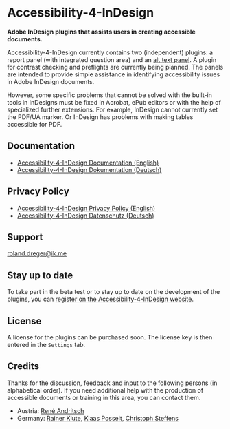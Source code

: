 # Accessibility-4-InDesign
**Adobe InDesign plugins that assists users in creating accessible documents.**

Accessibility-4-InDesign currently contains two (independent) plugins: a report panel (with integrated question area) and an [alt text panel](https://github.com/RolandDreger/alt-text-4-indesign). A plugin for contrast checking and preflights are currently being planned. The panels are intended to provide simple assistance in identifying accessibility issues in Adobe InDesign documents. 

However, some specific problems that cannot be solved with the built-in tools in InDesigns must be fixed in Acrobat, ePub editors or with the help of specialized further extensions. For example, InDesign cannot currently set the PDF/UA marker. Or InDesign has problems with making tables accessible for PDF.

## Documentation

- [Accessibility-4-InDesign Documentation (English)](./Documentation/accsssibility-4-indesign_documentation.en.md)
- [Accessibility-4-InDesign Dokumentation (Deutsch)](./Documentation/accsssibility-4-indesign_documentation.de.md)

## Privacy Policy

- [Accessibility-4-InDesign Privacy Policy (English)](./Privacy_Policy/accsssibility-4-indesign_privacy_policy.en.md)
- [Accessibility-4-InDesign Datenschutz (Deutsch)](./Privacy_Policy/accsssibility-4-indesign_privacy_policy.de.md)

## Support

roland.dreger@ik.me

## Stay up to date

To take part in the beta test or to stay up to date on the development of the plugins, you can [register on the Accessibility-4-InDesign website](https://rolanddreger.github.io/accessibility-4-indesign/).


## License

A license for the plugins can be purchased soon. The license key is then entered in the `Settings` tab.

## Credits

Thanks for the discussion, feedback and input to the following persons (in alphabetical order). If you need additional help with the production of accessible documents or training in this area, you can contact them.
- Austria: [René Andritsch](https://reneandritsch.com/)
- Germany: [Rainer Klute](https://klute.io/), [Klaas Posselt](https://einmanncombo.de/), [Christoph Steffens](https://www.satzkiste.de/) 

